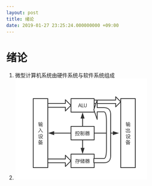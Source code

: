 ```yaml
---
layout: post
title: 绪论
date: 2019-01-27 23:25:24.000000000 +09:00
---
```


# 绪论
1. 微型计算机系统由硬件系统与软件系统组成
2. ![avatar](https://github.com/ZZZping/ZZZping.github.io/blob/master/assets/images/%E8%AE%A1%E7%AE%97%E6%9C%BA%E7%BB%93%E6%9E%84.jpg)
